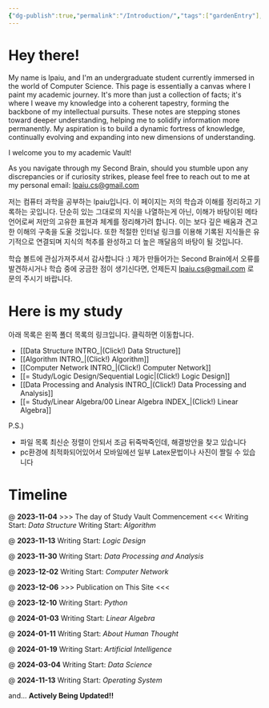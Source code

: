 ```yaml
---
{"dg-publish":true,"permalink":"/Introduction/","tags":["gardenEntry"],"created":"2024-11-15T04:40:52.000+09:00","updated":"2025-02-08T00:58:30.000+09:00"}
---
```


# Hey there!

My name is lpaiu, and I'm an undergraduate student currently immersed in the world of Computer Science. This page is essentially a canvas where I paint my academic journey. It's more than just a collection of facts; it's where I weave my knowledge into a coherent tapestry, forming the backbone of my intellectual pursuits. These notes are stepping stones toward deeper understanding, helping me to solidify information more permanently. My aspiration is to build a dynamic fortress of knowledge, continually evolving and expanding into new dimensions of understanding.

I welcome you to my academic Vault!

As you navigate through my Second Brain, should you stumble upon any discrepancies or if curiosity strikes, please feel free to reach out to me at my personal email: lpaiu.cs@gmail.com


저는 컴퓨터 과학을 공부하는 lpaiu입니다. 이 페이지는 저의 학습과 이해를 정리하고 기록하는 곳입니다. 단순히 있는 그대로의 지식을 나열하는게 아닌, 이해가 바탕이된 메타언어로써 저만의 고유한 표현과 체계를 정리해가려 합니다. 이는 보다 깊은 배움과 견고한 이해의 구축을 도울 것입니다. 또한 적절한 인터널 링크를 이용해 기록된 지식들은 유기적으로 연결되며 지식의 척추를 완성하고 더 높은 깨달음의 바탕이 될 것입니다.

학습 볼트에 관심가져주셔서 감사합니다 :) 제가 만들어가는 Second Brain에서 오류를 발견하시거나 학습 중에 궁금한 점이 생기신다면, 언제든지 lpaiu.cs@gmail.com 로 문의 주시기 바랍니다.

# Here is my study
아래 목록은 왼쪽 폴더 목록의 링크입니다. 클릭하면 이동합니다.

- [[Data Structure INTRO_\|(Click!) Data Structure]]
- [[Algorithm INTRO_\|(Click!) Algorithm]]
- [[Computer Network INTRO_\|(Click!) Computer Network]]
- [[= Study/Logic Design/Sequential Logic\|(Click!) Logic Design]]
- [[Data Processing and Analysis INTRO_\|(Click!) Data Processing and Analysis]]
- [[= Study/Linear Algebra/00 Linear Algebra INDEX_\|(Click!) Linear Algebra]]

P.S.)
- 파일 목록 최신순 정렬이 안되서 조금 뒤죽박죽인데, 해결방안을 찾고 있습니다
- pc환경에 최적화되어있어서 모바일에선 일부 Latex문법이나 사진이 짤릴 수 있습니다


# Timeline
@ **2023-11-04**
\>>> The day of Study Vault Commencement <<<
Writing Start: *Data Structure*
Writing Start: *Algorithm*

@ **2023-11-13**
Writing Start: *Logic Design*

@ **2023-11-30**
Writing Start: *Data Processing and Analysis*

@ **2023-12-02**
Writing Start: *Computer Network*

@ **2023-12-06**
\>>> Publication on This Site <<<

@ **2023-12-10**
Writing Start: *Python*

@ **2024-01-03**
Writing Start: *Linear Algebra*

@ **2024-01-11**
Writing Start: *About Human Thought*

@ **2024-01-19**
Writing Start: *Artificial Intelligence*

@ **2024-03-04**
Writing Start: *Data Science*

@ **2024-11-13**
Writing Start: *Operating System*

and... **Actively Being Updated!!**
